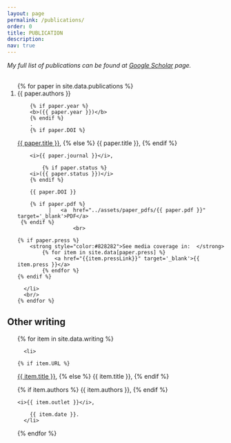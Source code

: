 ```yaml
---
layout: page
permalink: /publications/
order: 0
title: PUBLICATION
description: 
nav: true
---
```


<i>My full list of publications can be found at <a href="https://scholar.google.com/citations?user=VXyy2EwAAAAJ&hl=en" target="_blank">Google Scholar</a> page. </i>
<br>
<br>

<ol reversed="">
    {% for paper in site.data.publications %}
      <li>
       {{ paper.authors }}
		
		{% if paper.year %}
        <b>({{ paper.year }})</b>
		{% endif %}
		.
		{% if paper.DOI %}
 <a href="{{ paper.DOI }}" target='_blank'>{{ paper.title }}</a>,
 {% else %}
        {{ paper.title }},
		{% endif %}
		
        <i>{{ paper.journal }}</i>,

        	{% if paper.status %}
        <i>({{ paper.status }})</i>
		{% endif %}
		
	    {{ paper.DOI }}
       
        {% if paper.pdf %}
              |   <a  href="../assets/paper_pdfs/{{ paper.pdf }}" target='_blank'>PDF</a>
     {% endif %}
                      <br>
		      
    {% if paper.press %}
        <strong style="color:#828282">See media coverage in:  </strong>
            {% for item in site.data[paper.press] %}
                <a href="{{item.pressLink}}" target='_blank'>{{ item.press }}</a>
            {% endfor %}
	{% endif %}

      </li>
	  <br/>
    {% endfor %}
  </ol>

## Other writing

<ul>
{% for item in site.data.writing %}

      <li>

	{% if item.URL %}
 <a href="{{ item.URL }}" target='_blank'>{{ item.title }}</a>,
 {% else %}
        {{ item.title }},
		{% endif %}

{% if item.authors %}
   {{ item.authors }},
    {% endif %}
    
    <i>{{ item.outlet }}</i>,
   
        {{ item.date }}.
	  </li>	
		
{% endfor %}

</ul>